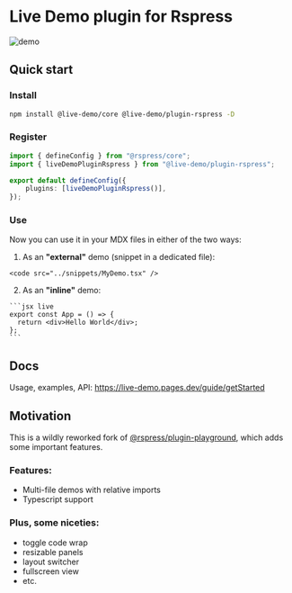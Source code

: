 # Live Demo plugin for Rspress

![demo](https://github.com/user-attachments/assets/70744765-a147-41bf-96d8-93f30aded8fb)

## Quick start

### Install

```sh
npm install @live-demo/core @live-demo/plugin-rspress -D
```

### Register

```ts
import { defineConfig } from "@rspress/core";
import { liveDemoPluginRspress } from "@live-demo/plugin-rspress";

export default defineConfig({
	plugins: [liveDemoPluginRspress()],
});
```

### Use

Now you can use it in your MDX files in either of the two ways:

1. As an **"external"** demo (snippet in a dedicated file):

```tsx
<code src="../snippets/MyDemo.tsx" />
```

2. As an **"inline"** demo:
````tsx
```jsx live
export const App = () => {
  return <div>Hello World</div>;
};
```
````


## Docs

Usage, examples, API: https://live-demo.pages.dev/guide/getStarted

## Motivation
This is a wildly reworked fork of [@rspress/plugin-playground](https://rspress.dev/plugin/official-plugins/playground), which adds some important features.

### Features:
- Multi-file demos with relative imports
- Typescript support

### Plus, some niceties:
- toggle code wrap
- resizable panels
- layout switcher
- fullscreen view
- etc.

